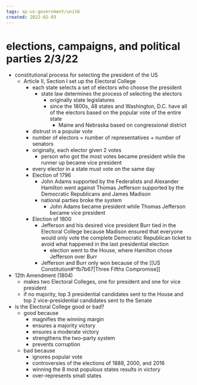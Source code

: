 ```yaml
---
tags: ap-us-government/unit6 
created: 2022-02-03
---
```


# elections, campaigns, and political parties 2/3/22

- constitutional process for selecting the president of the US
	- Article II, Section I set up the Electoral College
		- each state selects a set of electors who choose the president
			- state law determines the process of selecting the electors
				- originally state legislatures
				- since the 1800s, 48 states and Washington, D.C. have all of the electors based on the popular vote of the entire state
					- Maine and Nebraska based on congressional district
		- distrust in a popular vote
		- number of electors = number of representatives + number of senators
		- originally, each elector given 2 votes
			- person who got the most votes became president while the runner up became vice president
		- every elector in a state must vote on the same day
		- Election of 1796
			- John Adams supported by the Federalists and Alexander Hamilton went against Thomas Jefferson supported by the Democratic Republicans and James Madison
			- national parties broke the system
				- John Adams became president while Thomas Jefferson became vice president
		- Election of 1800
			- Jefferson and his desired vice president Burr tied in the Electoral College because Madison ensured that everyone would only vote the complete Democratic Republican ticket to avoid what happened in the last presidential election
				- election went to the House, where Hamilton chose Jefferson over Burr
			- Jefferson and Burr only won because of the [[US Constitution#^fb7b67|Three Fifths Compromise]]
- 12th Amendment (1804)
	- makes two Electoral Colleges, one for president and one for vice president
	- if no majority, top 3 presidential candidates sent to the House and top 2 vice-presidential candidates sent to the Senate
- is the Electoral College good or bad?
	- good because
		- magnifies the winning margin
		- ensures a majority victory
		- ensures a moderate victory
		- strengthens the two-party system
		- prevents corruption
	- bad because
		- ignores popular vote
		- controversies of the elections of 1888, 2000, and 2016
		- winning the 8 most populous states results in victory
		- over-represents small states 
